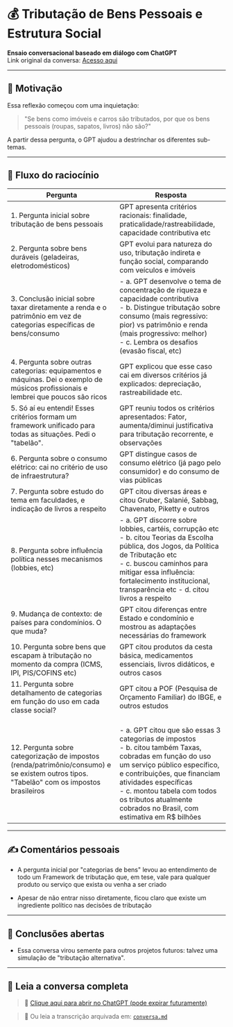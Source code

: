 # 💰 Tributação de Bens Pessoais e Estrutura Social

**Ensaio conversacional baseado em diálogo com ChatGPT**  
Link original da conversa: [Acesso aqui](https://chatgpt.com/c/676f0228-1e1c-800d-89d3-b194f43a41d1)

---

## 🧠 Motivação

Essa reflexão começou com uma inquietação:  
> "Se bens como imóveis e carros são tributados, por que os bens pessoais (roupas, sapatos, livros) não são?"

A partir dessa pergunta, o GPT ajudou a destrinchar os diferentes sub-temas.

---

## 🔁 Fluxo do raciocínio

|Pergunta|Resposta|
|--------|--------|
| 1. Pergunta inicial sobre tributação de bens pessoais | GPT apresenta critérios racionais: finalidade, praticalidade/rastreabilidade, capacidade contributiva etc |
| 2. Pergunta sobre bens duráveis (geladeiras, eletrodomésticos) | GPT evolui para natureza do uso, tributação indireta e função social, comparando com veículos e imóveis |
| 3. Conclusão inicial sobre taxar diretamente a renda e o patrimônio em vez de categorias específicas de bens/consumo | - a. GPT desenvolve o tema de concentração de riqueza e capacidade contributiva<br>- b. Distingue tributação sobre consumo (mais regressivo: pior) vs patrimônio e renda (mais progressivo: melhor)<br>- c. Lembra os desafios (evasão fiscal, etc) |
| 4. Pergunta sobre outras categorias: equipamentos e máquinas. Dei o exemplo de músicos profissionais e lembrei que poucos são ricos | GPT explicou que esse caso cai em diversos critérios já explicados: depreciação, rastreabilidade etc. |
| 5. Só aí eu entendi! Esses critérios formam um framework unificado para todas as situações. Pedi o "tabelão". | GPT reuniu todos os critérios apresentados: Fator, aumenta/diminui justificativa para tributação recorrente, e observações |
| 6. Pergunta sobre o consumo elétrico: cai no critério de uso de infraestrutura? | GPT distingue casos de consumo elétrico (já pago pelo consumidor) e do consumo de vias públicas |
| 7. Pergunta sobre estudo do tema em faculdades, e indicação de livros a respeito | GPT citou diversas áreas e citou Gruber, Salanié, Sabbag, Chavenato, Piketty e outros |
| 8. Pergunta sobre influência política nesses mecanismos (lobbies, etc) | - a. GPT discorre sobre lobbies, cartéis, corrupção etc<br>- b. citou Teorias da Escolha pública, dos Jogos, da Política de Tributação etc<br>- c. buscou caminhos para mitigar essa influência: fortalecimento institucional, transparência etc     - d. citou livros a respeito |
| 9. Mudança de contexto: de países para condomínios. O que muda? | GPT citou diferenças entre Estado e condomínio e mostrou as adaptações necessárias do framework |
| 10. Pergunta sobre bens que escapam à tributação no momento da compra (ICMS, IPI, PIS/COFINS etc) | GPT citou produtos da cesta básica, medicamentos essenciais, livros didáticos, e outros casos |
| 11. Pergunta sobre detalhamento de categorias em função do uso em cada classe social? | GPT citou a POF (Pesquisa de Orçamento Familiar) do IBGE, e outros estudos |
| 12. Pergunta sobre categorização de impostos (renda/patrimônio/consumo) e se existem outros tipos. "Tabelão" com os impostos brasileiros | <br>- a. GPT citou que são essas 3 categorias de impostos<br>- b. citou também Taxas, cobradas em função do uso um serviço público específico, e contribuições, que financiam atividades específicas<br>- c. montou tabela com todos os tributos atualmente cobrados no Brasil, com estimativa em R$ bilhões |

---

## ✍️ Comentários pessoais

- A pergunta inicial por "categorias de bens" levou ao entendimento de todo um Framework de tributação que, em tese, vale para qualquer produto ou serviço que exista ou venha a ser criado

- Apesar de não entrar nisso diretamente, ficou claro que existe um ingrediente político nas decisões de tributação

---

## 📌 Conclusões abertas

- Essa conversa virou semente para outros projetos futuros: talvez uma simulação de "tributação alternativa".

---

## 🧠 Leia a conversa completa

> 📎 [Clique aqui para abrir no ChatGPT (pode expirar futuramente)](https://chatgpt.com/c/676f0228-1e1c-800d-89d3-b194f43a41d1)

> 📁 Ou leia a transcrição arquivada em: [`conversa.md`](./conversa.md)
